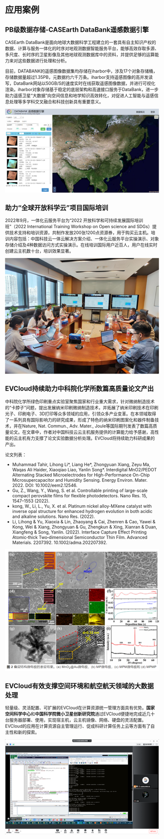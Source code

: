 # 应用案例  

## PB级数据存储-CASEarth DataBank遥感数据引擎  

CASEarth DataBank是面向地球大数据科学工程建立的一套具有自主知识产权的数据、计算与服务一体化的时序对地观测数据智能服务平台，能够高效存取多源、多尺度、长时序的卫星影像及其他地球观测数据库中的资料，并提供足够的运算能力来对这些数据进行处理和分析。  

目前，DATABANK的遥感图像数据集均存储在iharbor中，涉及17个对象存储桶，存储数据量超过1.35PB，元数据约六千万条。iharbor支持遥感图像的高并发读写，DataBank网站以50GB/S的速度实时在线获取遥感图像数据，并进行可视化渲染。iharbor对象存储基于稳定的底层架构和高速接口服务于DataBank，进一步助力遥感卫星“大数据”向空间信息和地学知识高效转化，对促进人工智能与遥感信息处理等多学科交叉融合和科技创新具有重要意义。  

![DataBank遥感数据引擎前端](./img/01_databank.png)  

## 助力“全球开放科学云”项目国际培训  

2022年9月，一体化云服务平台为“2022 开放科学和可持续发展国际培训班”（2022 International Training Workshop on Open science and SDGs）提供技术支持和培训资源，共制作发放200张1200点资源券，用于购买云主机。培训内容包括：中国科技云一体云解决方案介绍、一体化云服务平台实操演示、对象存储介绍及4种数据访问方式实操演示。在线培训国际用户近百人，用户在线实时创建云主机数十台，培训效果显著。  

![“全球开放科学云”国际培训远程会议现场](./img/02_training.jpg)  

## EVCloud持续助力中科院化学所数篇高质量论文产出  

中科院化学所绿色印刷重点实验室聚焦国家和行业重大需求，针对微纳制造技术的“卡脖子”问题，提出发展纳米印刷微纳制造技术，并拓展了纳米印刷技术在印刷光子、印刷电子、3D打印等众多领域的应用，引领众多产业变革。在本领域取得了一系列具有国际影响力的研究成果，形成了特色的纳米印刷图案化和器件制备技术，并在Nature, Nat. Commun., Adv. Mater., Joule等国际期刊发表了数篇高质量论文。在文章中，作者对中国科技云云主机服务提供的计算能力给予感谢，高性能的云主机有力支撑了论文实验数据分析处理。EVCloud将持续助力科研成果的产出。  

论文列表：  
- Muhammad Tahir, Lihong Li*, Liang He*, Zhongyuan Xiang, Zeyu Ma, Waqas Ali Haider, Xiaoqiao Liao, Yanlin Song*. Interdigital MnO2/PEDOT Alternating Stacked Microelectrodes for High-Performance On-Chip Microsupercapacitor and Humidity Sensing. Energy Environ. Mater. 2022.  DOI: 10.1002/eem2.12546.  
- Gu, Z., Wang, Y., Wang, S. et al. Controllable printing of large-scale compact perovskite films for flexible photodetectors. Nano Res. 15, 1547–1553 (2022).  
- kong, W., Li, L., Yu, X. et al. Platinum nickel alloy-MXene catalyst with inverse opal structure for enhanced hydrogen evolution in both acidic and alkaline solutions. Nano Res. (2022).  
- Li, Lihong & Yu, Xiaoxia & Lin, Zhaoyang & Cai, Zhenren & Cao, Yawei & Kong, Wei & Xiang, Zhongyuan & Gu, Zhengkun & Xing, Xianran & Duan, Xiangfeng & Song, Yanlin. (2022). Interface Capture Effect Printing Atomic‐thick Two‐dimensional Semiconductor Thin Film. Advanced Materials. 2207392. 10.1002/adma.202207392.  

![论文实验截图](./img/04_experiment.png)  

## EVCloud有效支撑空间环境和航空航天领域的大数据处理  

轻量级、灵活配置、可扩展的EVCloud在计算资源统一管理方面具有优势。**国家空间科学中心**和**中国科学院微小卫星创新研究院**通过EVCloud便捷地完成近几十台服务器部署、使用，实现宿主机，云主机镜像、网络、硬盘的灵活配置。EVCloud的应用在计算资源自主管理运行、促成科研计算任务上云等方面有了自主性和新的探索。  

![远程支持部署EVCloud](./img/03_remote.png)  

